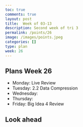 ```yaml
---
toc: true
comments: true
layout: post
title:  Week of 03-13
description: Second week of tri 3
permalink: /points/26
image: /images/points.jpeg
categories: []
type: plan
week: 26
---
```


## Plans Week 26
> 
- Monday: Live Review
- Tuesday: 2.2 Data Compression
- Wednesday: 
- Thursday: 
- Friday: Big Idea 4 Review

## Look ahead
> 